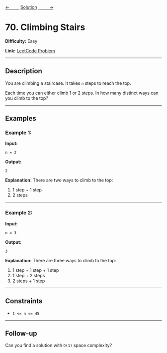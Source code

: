 [<-&nbsp;&nbsp;&nbsp;&nbsp;&nbsp;&nbsp;&nbsp;&nbsp;](../102.%20Binary%20Tree%20Level%20Order%20Traversal/statement.md)
[Solution](70.%20Climbing%20Stairs/solution.js)
[&nbsp;&nbsp;&nbsp;&nbsp;&nbsp;&nbsp;&nbsp;&nbsp; ->](../198.%20House%20Robber/statement.md)

# 70. Climbing Stairs

**Difficulty:** Easy

**Link:** [LeetCode Problem](https://leetcode.com/problems/climbing-stairs/)

---

## Description

You are climbing a staircase. It takes `n` steps to reach the top.

Each time you can either climb 1 or 2 steps. In how many distinct ways can you climb to the top?

---

## Examples

### Example 1:

**Input:**

```plaintext
n = 2
```

**Output:**

```plaintext
2
```

**Explanation:** There are two ways to climb to the top:

1. 1 step + 1 step
2. 2 steps

---

### Example 2:

**Input:**

```plaintext
n = 3
```

**Output:**

```plaintext
3
```

**Explanation:** There are three ways to climb to the top:

1. 1 step + 1 step + 1 step
2. 1 step + 2 steps
3. 2 steps + 1 step

---

## Constraints

- `1 <= n <= 45`

---

## Follow-up

Can you find a solution with `O(1)` space complexity?

